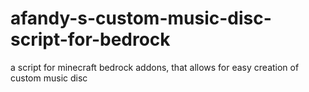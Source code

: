 # afandy-s-custom-music-disc-script-for-bedrock
a script for minecraft bedrock addons, that allows for easy creation of custom music disc
